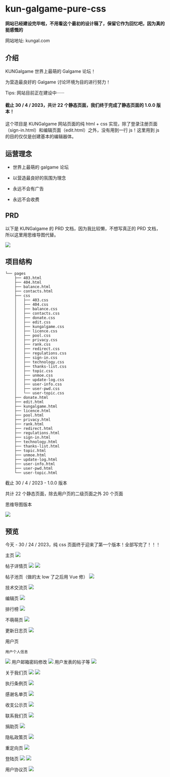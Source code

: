 # kun-galgame-pure-css


**网站已经建设完毕啦，不用看这个最初的设计稿了，保留它作为回忆吧，因为真的挺感慨的**

网站地址: kungal.com


## 介绍



KUNGalgame 世界上最萌的 Galgame 论坛！  

为营造最良好的 Galgame 讨论环境为目的进行努力！

Tips: 网站目前正在建设中······


#### 截止 30 / 4 / 2023，共计 22 个静态页面，我们终于完成了静态页面的 1.0.0 版本！



这个项目是 KUNGalgame 网站页面的纯 html + css 实现，除了登录注册页面（sign-in.html）和编辑页面（edit.html）之外，没有用到一行 js！这里用到 js 的目的仅仅是创建基本的编辑器体。



## 运营理念



* 世界上最萌的 galgame 论坛

* 以营造最良好的氛围为理念

* 永远不会有广告

* 永远不会收费

  

## PRD



以下是 KUNGalgame 的 PRD 文档，因为我比较懒，不想写真正的 PRD 文档，所以这里用思维导图代替。

![](https://github.com/KUN1007/kungal-pure-css/blob/main/foo/PRD/kungal.com-2.png)



## 项目结构


```
└── pages
    ├── 403.html
    ├── 404.html
    ├── balance.html
    ├── contacts.html
    ├── css
    │   ├── 403.css
    │   ├── 404.css
    │   ├── balance.css
    │   ├── contacts.css
    │   ├── donate.css
    │   ├── edit.css
    │   ├── kungalgame.css
    │   ├── licence.css
    │   ├── pool.css
    │   ├── privacy.css
    │   ├── rank.css
    │   ├── redirect.css
    │   ├── regulations.css
    │   ├── sign-in.css
    │   ├── technology.css
    │   ├── thanks-list.css
    │   ├── topic.css
    │   ├── unmoe.css
    │   ├── update-log.css
    │   ├── user-info.css
    │   ├── user-pwd.css
    │   └── user-topic.css
    ├── donate.html
    ├── edit.html
    ├── kungalgame.html
    ├── licence.html
    ├── pool.html
    ├── privacy.html
    ├── rank.html
    ├── redirect.html
    ├── regulations.html
    ├── sign-in.html
    ├── technology.html
    ├── thanks-list.html
    ├── topic.html
    ├── unmoe.html
    ├── update-log.html
    ├── user-info.html
    ├── user-pwd.html
    └── user-topic.html
```


截止 30 / 4 / 2023 - 1.0.0 版本

共计 22 个静态页面，除去用户页的二级页面之外 20 个页面



思维导图版本

![](https://github.com/KUN1007/kungal-pure-css/blob/main/foo/PRD/structure.png)



## 预览



今天 - 30 / 24 / 2023，纯 css 页面终于迎来了第一个版本！全部写完了！！！



主页
![](https://github.com/KUN1007/kungalgame-pure-css/blob/main/img/overview/index.png)




帖子详情页
![](https://github.com/KUN1007/kungalgame-pure-css/blob/main/img/overview/topic-1.png)
![](https://github.com/KUN1007/kungalgame-pure-css/blob/main/img/overview/topic-2.png)



帖子池页（做的太 low 了之后用 Vue 修）
![](https://github.com/KUN1007/kungalgame-pure-css/blob/main/img/overview/pool.png)




技术交流页
![](https://github.com/KUN1007/kungalgame-pure-css/blob/main/img/overview/technology.png)




编辑页
![](https://github.com/KUN1007/kungalgame-pure-css/blob/main/img/overview/edit.png)




排行榜
![](https://github.com/KUN1007/kungalgame-pure-css/blob/main/img/overview/rank.png)




不萌萌页
![](https://github.com/KUN1007/kungalgame-pure-css/blob/main/img/overview/unmoe.png)




更新日志页
![](https://github.com/KUN1007/kungalgame-pure-css/blob/main/img/overview/update-log.png)




用户页


 	用户个人信息
  ![](https://github.com/KUN1007/kungalgame-pure-css/blob/main/img/overview/user-info.png)
 	用户邮箱密码修改
  ![](https://github.com/KUN1007/kungalgame-pure-css/blob/main/img/overview/user-pwd.png)
 	用户发表的帖子等
  ![](https://github.com/KUN1007/kungalgame-pure-css/blob/main/img/overview/user-topic.png)



关于我们页
![](https://github.com/KUN1007/kungalgame-pure-css/blob/main/img/overview/kungalgame-1.png)
![](https://github.com/KUN1007/kungalgame-pure-css/blob/main/img/overview/kungalgame-2.png)




执行条例页
![](https://github.com/KUN1007/kungalgame-pure-css/blob/main/img/overview/regulations.png)




感谢名单页
![](https://github.com/KUN1007/kungalgame-pure-css/blob/main/img/overview/thanks-list.png)




收支公示页
![](https://github.com/KUN1007/kungalgame-pure-css/blob/main/img/overview/balance.png)




联系我们页
![](https://github.com/KUN1007/kungalgame-pure-css/blob/main/img/overview/contacts.png)




捐助页
![](https://github.com/KUN1007/kungalgame-pure-css/blob/main/img/overview/donate.png)




隐私政策页
![](https://github.com/KUN1007/kungalgame-pure-css/blob/main/img/overview/privacy.png)




重定向页
![](https://github.com/KUN1007/kungalgame-pure-css/blob/main/img/overview/redirect.png)




登陆页
![](https://github.com/KUN1007/kungalgame-pure-css/blob/main/img/overview/sign-in-1.png)
![](https://github.com/KUN1007/kungalgame-pure-css/blob/main/img/overview/sign-in-2.png)




用户协议页
![](https://github.com/KUN1007/kungalgame-pure-css/blob/main/img/overview/licence.png)

